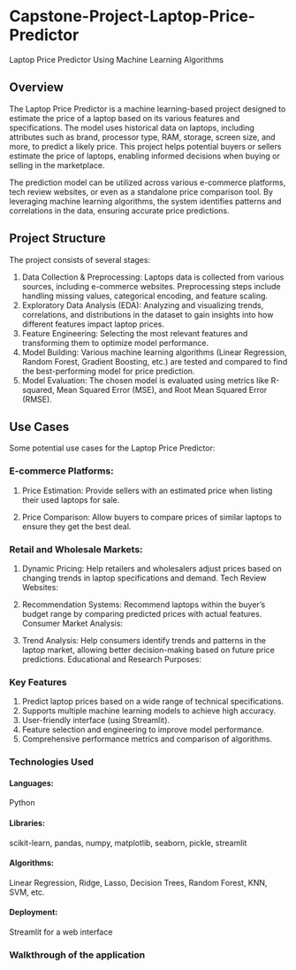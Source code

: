 # Capstone-Project-Laptop-Price-Predictor
Laptop Price Predictor Using Machine Learning Algorithms

## Overview
The Laptop Price Predictor is a machine learning-based project designed to estimate the price of a laptop based on its various features and specifications. The model uses historical data on laptops, including attributes such as brand, processor type, RAM, storage, screen size, and more, to predict a likely price. This project helps potential buyers or sellers estimate the price of laptops, enabling informed decisions when buying or selling in the marketplace.

The prediction model can be utilized across various e-commerce platforms, tech review websites, or even as a standalone price comparison tool. By leveraging machine learning algorithms, the system identifies patterns and correlations in the data, ensuring accurate price predictions.

## Project Structure
The project consists of several stages:

1. Data Collection & Preprocessing: Laptops data is collected from various sources, including e-commerce websites. Preprocessing steps include handling missing values, categorical encoding, and feature scaling.
2. Exploratory Data Analysis (EDA): Analyzing and visualizing trends, correlations, and distributions in the dataset to gain insights into how different features impact laptop prices.
3. Feature Engineering: Selecting the most relevant features and transforming them to optimize model performance.
4. Model Building: Various machine learning algorithms (Linear Regression, Random Forest, Gradient Boosting, etc.) are tested and compared to find the best-performing model for price prediction.
5. Model Evaluation: The chosen model is evaluated using metrics like R-squared, Mean Squared Error (MSE), and Root Mean Squared Error (RMSE).

## Use Cases
Some potential use cases for the Laptop Price Predictor:

### E-commerce Platforms:

1. Price Estimation: Provide sellers with an estimated price when listing their used laptops for sale.

2. Price Comparison: Allow buyers to compare prices of similar laptops to ensure they get the best deal.

### Retail and Wholesale Markets:

1. Dynamic Pricing: Help retailers and wholesalers adjust prices based on changing trends in laptop specifications and demand.
Tech Review Websites:

2. Recommendation Systems: Recommend laptops within the buyer’s budget range by comparing predicted prices with actual features.
Consumer Market Analysis:

3. Trend Analysis: Help consumers identify trends and patterns in the laptop market, allowing better decision-making based on future price predictions.
Educational and Research Purposes:

### Key Features

1. Predict laptop prices based on a wide range of technical specifications.
2. Supports multiple machine learning models to achieve high accuracy.
3. User-friendly interface (using Streamlit).
4. Feature selection and engineering to improve model performance.
5. Comprehensive performance metrics and comparison of algorithms.

### Technologies Used

#### Languages:
Python
#### Libraries:
scikit-learn, pandas, numpy, matplotlib, seaborn, pickle, streamlit
#### Algorithms:
Linear Regression, Ridge, Lasso, Decision Trees, Random Forest, KNN, SVM, etc.
#### Deployment:
Streamlit for a web interface

### Walkthrough of the application
